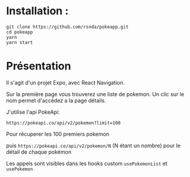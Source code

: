 # Installation :

```
git clone https://github.com/rsnda/pokeapp.git
cd pokeapp
yarn
yarn start
```

# Présentation

Il s'agit d'un projet Expo, avec React Navigation.

Sur la première page vous trouverez une liste de pokemon. 
Un clic sur le nom permet d'accédez a la page détails.

J'utilise l'api PokeApi:

`https://pokeapi.co/api/v2/pokemon?limit=100`

Pour récuperer les 100 premiers pokemon

puis `https://pokeapi.co/api/v2/pokemon/N` (N étant un nombre) pour le détail de chaque pokémon

Les appels sont visibles dans les hooks custom `usePokemonList` et `usePokemon`
